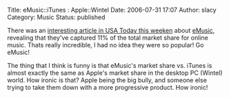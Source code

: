 Title: eMusic::iTunes : Apple::Wintel
Date: 2006-07-31 17:07
Author: slacy
Category: Music
Status: published

There was an [interesting article in USA Today this
weeken](http://www.usatoday.com/tech/products/services/2006-07-30-emusic_x.htm?csp=34)
about [eMusic](http://emusic.com), revealing that they've captured 11%
of the total market share for online music. Thats really incredible, I
had no idea they were so popular! Go eMusic!

The thing that I think is funny is that eMusic's market share vs. iTunes
is almost exactly the same as Apple's market share in the desktop PC
(Wintel) world. How ironic is that? Apple being the big bully, and
someone else trying to take them down with a more progressive product.
How ironic!
